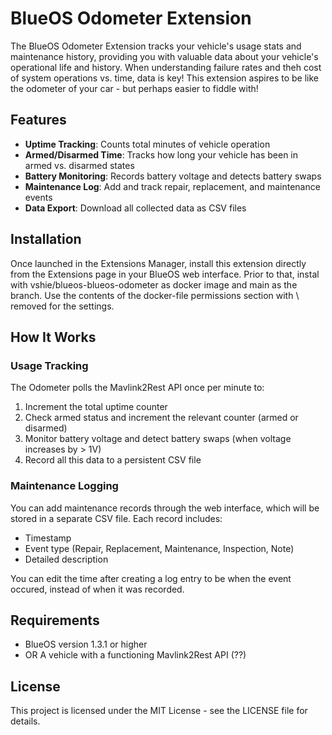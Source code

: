 # BlueOS Odometer Extension

The BlueOS Odometer Extension tracks your vehicle's usage stats and maintenance history, providing you with valuable data about your vehicle's operational life and history. When understanding failure rates and theh cost of system operations vs. time, data is key! This extension aspires to be like the odometer of your car - but perhaps easier to fiddle with! 

## Features

- **Uptime Tracking**: Counts total minutes of vehicle operation
- **Armed/Disarmed Time**: Tracks how long your vehicle has been in armed vs. disarmed states
- **Battery Monitoring**: Records battery voltage and detects battery swaps
- **Maintenance Log**: Add and track repair, replacement, and maintenance events
- **Data Export**: Download all collected data as CSV files

## Installation

Once launched in the Extensions Manager, install this extension directly from the Extensions page in your BlueOS web interface. Prior to that, instal with vshie/blueos-blueos-odometer as docker image and main as the branch. Use the contents of the docker-file permissions section with \ removed for  the settings. 

## How It Works

### Usage Tracking

The Odometer polls the Mavlink2Rest API once per minute to:

1. Increment the total uptime counter
2. Check armed status and increment the relevant counter (armed or disarmed)
3. Monitor battery voltage and detect battery swaps (when voltage increases by > 1V)
4. Record all this data to a persistent CSV file

### Maintenance Logging

You can add maintenance records through the web interface, which will be stored in a separate CSV file. Each record includes:

- Timestamp
- Event type (Repair, Replacement, Maintenance, Inspection, Note)
- Detailed description

You can edit the time after creating a log entry to be when the event occured, instead of when it was recorded. 

## Requirements

- BlueOS version 1.3.1 or higher
- OR A vehicle with a functioning Mavlink2Rest API (??)

## License

This project is licensed under the MIT License - see the LICENSE file for details.

